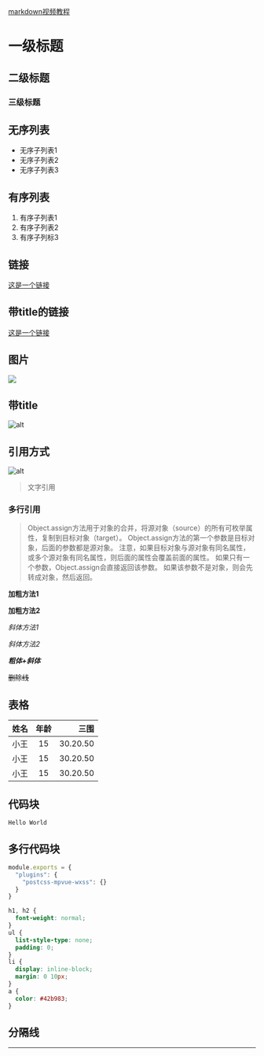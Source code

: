 [markdown视频教程](https://attachments-cdn.shimo.im/OPUpZ1SnvD8Ttwyz/%E4%BB%80%E4%B9%88%E6%98%AF_markdown.MP4 "markdown教程")

# 一级标题

## 二级标题

### 三级标题

## 无序列表

 - 无序子列表1
 - 无序子列表2
 - 无序子列表3

## 有序列表

1. 有序子列表1
2. 有序子列表2
3. 有序子列标3

## 链接
 
 [这是一个链接](https://www.baidu.com)

 ## 带title的链接

  [这是一个链接](https://www.baidu.com "百度") 

## 图片

![](https://images-cdn.shimo.im/K0sOFc2BfioBhrry/html.jpg!thumbnail)

## 带title
![alt](https://images-cdn.shimo.im/K0sOFc2BfioBhrry/html.jpg!thumbnail "html图片")

## 引用方式

![alt][img1]

[img1]:https://images-cdn.shimo.im/K0sOFc2BfioBhrry/html.jpg!thumbnail "引用图片img1"


>文字引用

### 多行引用

>Object.assign方法用于对象的合并，将源对象（source）的所有可枚举属性，复制到目标对象（target）。
>Object.assign方法的第一个参数是目标对象，后面的参数都是源对象。
>注意，如果目标对象与源对象有同名属性，或多个源对象有同名属性，则后面的属性会覆盖前面的属性。
>如果只有一个参数，Object.assign会直接返回该参数。
>如果该参数不是对象，则会先转成对象，然后返回。


**加粗方法1**

__加粗方法2__

*斜体方法1*

_斜体方法2_

***粗体+斜体***

~~删除线~~

## 表格

| 姓名 | 年龄 | 三围  |
| ----|:---:|-------:|
| 小王 | 15 | 30.20.50|
| 小王 | 15 | 30.20.50|
| 小王 | 15 | 30.20.50|


## 代码块
 ` Hello World `

## 多行代码块

``` javascript
module.exports = {
  "plugins": {
    "postcss-mpvue-wxss": {}
  }
}
```
``` scss
h1, h2 {
  font-weight: normal;
}
ul {
  list-style-type: none;
  padding: 0;
}
li {
  display: inline-block;
  margin: 0 10px;
}
a {
  color: #42b983;
}
```

 ## 分隔线
 ***